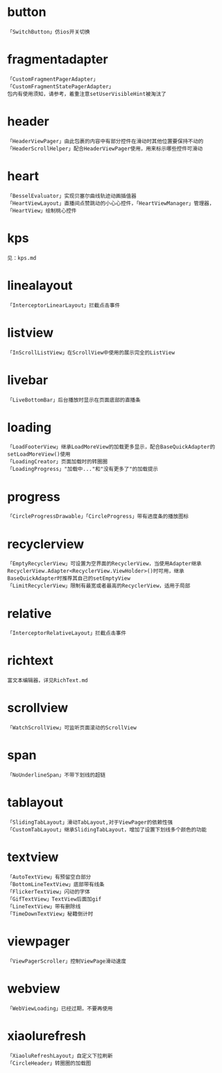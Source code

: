 # button
    「SwitchButton」仿ios开关切换
# fragmentadapter
    「CustomFragmentPagerAdapter」
    「CustomFragmentStatePagerAdapter」
    包内有使用须知，请参考，着重注意setUserVisibleHint被淘汰了
# header
    「HeaderViewPager」由此包裹的内容中有部分控件在滑动时其他位置要保持不动的
    「HeaderScrollHelper」配合HeaderViewPager使用，用来标示哪些控件可滑动
# heart
    「BesselEvaluator」实现贝塞尔曲线轨迹动画插值器
    「HeartViewLayout」直播间点赞跳动的小心心控件，「HeartViewManager」管理器，「HeartView」绘制桃心控件
# kps
    见：kps.md
# linealayout
    「InterceptorLinearLayout」拦截点击事件
# listview
    「InScrollListView」在ScrollView中使用的展示完全的ListView
# livebar
    「LiveBottomBar」后台播放时显示在页面底部的直播条
# loading
    「LoadFooterView」继承LoadMoreView的加载更多显示，配合BaseQuickAdapter的setLoadMoreView()使用
    「LoadingCreator」页面加载时的转圈圈
    「LoadingProgress」"加载中..."和"没有更多了"的加载提示
# progress
    「CircleProgressDrawable」「CircleProgress」带有进度条的播放图标
# recyclerview
    「EmptyRecyclerView」可设置为空界面的RecyclerView，当使用Adapter继承RecyclerView.Adapter<RecyclerView.ViewHolder>()时可用，继承BaseQuickAdapter时推荐其自己的setEmptyView
    「LimitRecyclerView」限制有最宽或者最高的RecyclerView，适用于局部
# relative
    「InterceptorRelativeLayout」拦截点击事件
# richtext
    富文本编辑器，详见RichText.md
# scrollview
    「WatchScrollView」可监听页面滚动的ScrollView
# span
    「NoUnderlineSpan」不带下划线的超链
# tablayout
    「SlidingTabLayout」滑动TabLayout,对于ViewPager的依赖性强
    「CustomTabLayout」继承SlidingTabLayout，增加了设置下划线多个颜色的功能
# textview
    「AutoTextView」有预留空白部分
    「BottomLineTextView」底部带有线条
    「FlickerTextView」闪动的字体
    「GifTextView」TextView后面加gif
    「LineTextView」带有删除线
    「TimeDownTextView」秘籍倒计时
# viewpager
    「ViewPagerScroller」控制ViewPage滑动速度
# webview
    「WebViewLoading」已经过期，不要再使用
# xiaolurefresh
    「XiaoluRefreshLayout」自定义下拉刷新
    「CircleHeader」转圈圈的加载图
